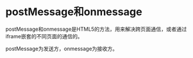# postMessage和onmessage

postMessage和onmessage是HTML5的方法，用来解决跨页面通信，或者通过iframe嵌套的不同页面的通信的。

postMessage为发送方，onmessage为接收方。
